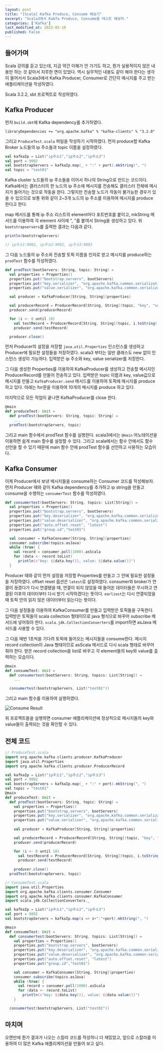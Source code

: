 ```yaml
---
layout: post
title: "[Scala] Kafka Produce, Consume 해보기"
excerpt: "Scala3에서 Kakfa Produce, Consume을 테스트 해보자."
categories: ['Kafka']
last_modified_at: 2023-03-10
published: False
---
```


## 들어가며

Scala 강의를 듣고 있는데, 지금 약간 이해가 안 가기도 하고, 뭔가 실용적이지 않은 내용만 하는 것 같아서 지루한 면이 있었다. 역시 실무적인 내용도 같이 해야 한다는 생각이 들어서서 Scala3에서 Kafka Producer, Consumer로 간단히 메시지를 주고 받는 애플리케이션을 작성하였다.   

Scala 3.2.2, sbt 프로젝트로 작성하였다.

## Kafka Producer

먼저 `build.sbt`에 Kafka dependency를 추가하였다.

```
libraryDependencies += "org.apache.kafka" % "kafka-clients" % "3.2.0"
```

그리고 `ProduceTest.scala` 파일을 작성하기 시작하였다. 먼저 produce할 Kafka Broker 노드들의 ip 주소들과 topic 이름을 설정하였다.

```scala
val kafkaIp = List("ip주소1","ip주소2","ip주소3")
val port = 9092
val bootstrapServers = kafkaIp.map(_ + ":" + port).mkString(", ")
val topic = "test01"
```

Kafka cluster 노드들의 ip 주소들을 이어서 하나의 String으로 만드는 코드이다. Kafka에서는 클러스터의 한 노드의 ip 주소에 메시지를 전송해도 클러스터 전체에 메시지가 들어가는 것으로 작동을 한다. 그렇지만 전송할 노드가 작동이 불가능한 경우가 있을 수 있으므로 보통 위와 같이 2~3개 노드의 ip 주소를 이용하여 메시지를 produce 한다고 한다.   

map 메서드를 통해 ip 주소 리스트의 element마다 포트번호를 붙이고, mkString 메서드를 이용하여 각 element 사이에 ", "를 붙여서 String을 생성하고 있다. 위 `bootstrapservers`를 출력한 결과는 다음과 같다.

```scala
println(bootstrapServers)

// ip주소1:9092, ip주소2:9092, ip주소3:9092
```

그 다음 노드들의 ip 주소와 전송할 토픽 이름을 인자로 받고 메시지를 produce하는 `prodTest` 함수를 작성하였다.

```scala
def prodTest(bootServers: String, topic: String) = 
  val properties = Properties()
  properties.put("bootstrap.servers", bootServers)
  properties.put("key.serializer", "org.apache.kafka.common.serialization.StringSerializer")
  properties.put("value.serializer", "org.apache.kafka.common.serialization.StringSerializer")

  val producer = KafkaProducer[String, String](properties)

  val producerRecord = ProducerRecord[String, String](topic, "key", "value")
  producer.send(producerRecord)

  for (i <- 0 until 10)
    val testRecord = ProducerRecord[String, String](topic, i.toString(), i.toString())
    producer.send(testRecord)

  producer.close()
```

먼저 Producer의 설정을 저장할 `java.util.Properties` 인스턴스를 생성하고 Producer에 필요한 설정들을 저장하였다. scala3 부터는 일반 클래스도 new 없이 인스턴스 생성이 가능하다. 입력받은 ip 주소와 key, value serializer를 저장한다.   

그 다음 생성한 Properties를 이용하여 KafkaProducer를 생성하고 전송할 메시지인 ProducerRecord를 만들어 전송하고 있다. 입력받은 topic 이름과 key, value값으로 메시지를 만들고 `KafkaProducer.send` 메서드를 이용하여 토픽에 메시지를 produce 하고 있다. 아래는 for문을 이용하여 10개의 메시지를 produce 하고 있다.

마지막으로 모든 작업이 끝나면 KafkaProducer를 close 한다.

```scala
@main
def produceTest: Unit = 
  def prodTest(bootServers: String, topic: String) = 
    ...
  prodTest(bootstrapServers, topic)
```

그리고 main 함수에서 prodTest 함수를 실행한다. scala3에서는 `@main` 어노테이션을 이용하면 쉽게 main 함수를 설정할 수 있다. 그리고 scala에서는 함수 안에서도 함수 선언을 할 수 있기 때문에 main 함수 안에 prodTest 함수를 선언하고 사용하는 모습이다.

## Kafka Consumer

이제 Producer에서 보낸 메시지들을 consume하는 Consumer 코드를 작성해보자. 먼저 Producer 때와 같이 Kafka dependency를 추가하고 ip string을 만들고 consume을 수행하는 `consumerTest` 함수를 작성하였다.

```scala
def consumertest(bootServers: String, topics: List[String]) = 
  val properties = Properties()
  properties.put("bootstrap.servers", bootServers)
  properties.put("key.deserializer", "org.apache.kafka.common.serialization.StringDeserializer")
  properties.put("value.deserializer", "org.apache.kafka.common.serialization.StringDeserializer")
  properties.put("auto.offset.reset", "latest")
  properties.put("group.id","test01")

  val consumer = KafkaConsumer[String, String](properties)
  consumer.subscribe(topics.asJava)
  while (true) {
    val record = consumer.poll(1000).asScala
    for (data <- record.toList)
      println(s"key: ${data.key()}, value: ${data.value()}")
  }
```

Producer 때와 같이 먼저 설정을 저장할 Properties를 만들고 그 안에 필요한 설정들을 저장하였다. offset reset 옵션은 `latest`로 설정하였다. consumer와 broker가 연결이 끊겼다가 다시 연결됐을 때, 연결이 되지 않았을 때 들어온 데이터들은 무시하고 연결된 이후의 데이터부터 다시 받기 시작하겠다는 뜻이다. `earliest`는 다시 연결되었을 때 토픽 안의 읽지 않은 데이터부터 읽는다는 뜻이다.   

그 다음 설정들을 이용하여 KafkaConsumer를 만들고 입력받은 토픽들을 구독한다. 입력받은 토픽들이 scala collection 형태이므로 java 형식으로 바꾸어 subscribe 메서드에 넣어줘야 한다. `scala.jdk.CollectionConverters`를 import하면 asJava 메서드를 사용할 수 있다.   

그 다음 매번 1초씩을 기다려 토픽에 들어오는 메시지들을 consume한다. 메시지 record collection이 Java 형태이므로 asScala 메서드로 다시 scala 형태로 바꾸어 줘야 한다. 받은 record collection을 list로 바꾸고 각 element들의 key와 value를 출력하는 모습이다.

```scala
@main
def consumeTest: Unit = 
  def consumertest(bootServers: String, topics: List[String]) = 
    ...

  consumertest(bootstrapServers, List("test01"))
```

그리고 main 함수를 이용하여 실행하였다.   

![Consume Result](/de-note/assets/images/21st/consume_result.png)

위 프로젝트들을 실행하면 consumer 애플리케이션에 정상적으로 메시지들의 key와 value들이 출력되는 것을 확인할 수 있다.

## 전체 코드

```scala
// ProduceTest.scala
import org.apache.kafka.clients.producer.KafkaProducer
import java.util.Properties
import org.apache.kafka.clients.producer.ProducerRecord

val kafkaIp = List("ip주소1","ip주소2","ip주소3")
val port = 9092
val bootstrapServers = kafkaIp.map(_ + ":" + port).mkString(", ")
val topic = "test01"
@main
def produceTest: Unit = 
  def prodTest(bootServers: String, topic: String) = 
    val properties = Properties()
    properties.put("bootstrap.servers", bootServers)
    properties.put("key.serializer", "org.apache.kafka.common.serialization.StringSerializer")
    properties.put("value.serializer", "org.apache.kafka.common.serialization.StringSerializer")
    
    val producer = KafkaProducer[String, String](properties)

    val producerRecord = ProducerRecord[String, String](topic, "key", "value")
    producer.send(producerRecord)

    for (i <- 0 until 10)
      val testRecord = ProducerRecord[String, String](topic, i.toString(), i.toString())
      producer.send(testRecord)
    
    producer.close()
  prodTest(bootstrapServers, topic)
```
```scala
// ConsumeTest.scala
import java.util.Properties
import org.apache.kafka.clients.consumer.Consumer
import org.apache.kafka.clients.consumer.KafkaConsumer
import scala.jdk.CollectionConverters._

val kafkaIp = List("ip주소1","ip주소2","ip주소3")
val port = 9092
val bootstrapServers = kafkaIp.map(s => s+":"+port).mkString(", ")

@main
def consumeTest: Unit = 
  def consumertest(bootServers: String, topics: List[String]) = 
    val properties = Properties()
    properties.put("bootstrap.servers", bootServers)
    properties.put("key.deserializer", "org.apache.kafka.common.serialization.StringDeserializer")
    properties.put("value.deserializer", "org.apache.kafka.common.serialization.StringDeserializer")
    properties.put("auto.offset.reset", "latest")
    properties.put("group.id","test01")

    val consumer = KafkaConsumer[String, String](properties)
    consumer.subscribe(topics.asJava)
    while (true) {
      val record = consumer.poll(1000).asScala
      for (data <- record.toList)
        println(s"key: ${data.key()}, value: ${data.value()}")
    }

  consumertest(bootstrapServers, List("test01"))
```

## 마치며

오랜만에 뭔가 결과가 나오는 스칼라 코드를 작성하니 더 재밌었고, 앞으로 스칼라를 이용하여 더 많은 Kafka 애플리케이션을 만들어 보고 싶다.
